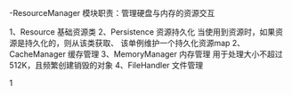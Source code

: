 ﻿-ResourceManager
模块职责：管理硬盘与内存的资源交互


1、Resource 基础资源类
2、Persistence 资源持久化
	当使用到资源时，如果资源是持久化的，则从该类获取、
	该单例维护一个持久化资源map
2、CacheManager 缓存管理
3、MemoryManager 内存管理
	用于处理大小不超过512K，且频繁创建销毁的对象
4、FileHandler 文件管理

1